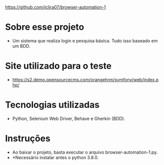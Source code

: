<https://github.com/jclira07/browser-automation-1> 

# Sobre esse projeto
* Um sistema que realiza login e pesquisa básica. Tudo isso baseado em um BDD.

# Site utilizado para o teste
* <https://s2.demo.opensourcecms.com/orangehrm/symfony/web/index.php/>

# Tecnologias utilizadas
* Python, Selenium Web Driver, Behave e Gherkin (BDD).

# Instruções
* Ao baixar o projeto, basta executar o arquivo browser-automation-1.py. 
* *Necessário instalar antes o python 3.8.0.
